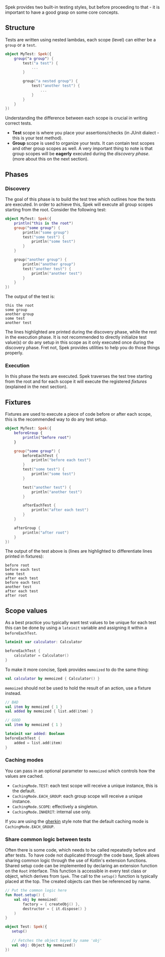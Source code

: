 Spek provides two built-in testing styles, but before proceeding to that - it is important to have a good
grasp on some core concepts.

## Structure
Tests are written using nested lambdas, each scope (level) can either be a `group` or a `test`.

```kotlin
object MyTest: Spek({
    group("a group") {
        test("a test") {
            ...
        }

        group("a nested group") {
            test("another test") {
                ...
            }
        }
    }
})
```

Understanding the difference between each scope is crucial in writing correct tests.

- **Test** scope is where you place your assertions/checks (in JUnit dialect - this is your test method).
- **Group** scope is used to organize your tests. It can contain test scopes and other group scopes as well.
  A very important thing to note is that group scopes will be **eagerly** executed during the *discovery phase*.
  (more about this on the next section).

## Phases
### Discovery
The goal of this phase is to build the test tree which outlines how the tests are executed. In order to achieve this, Spek
will execute all group scopes starting from the root. Consider the following test:

```kotlin
object MyTest: Spek({
    println("this is the root")
    group("some group") {
        println("some group")
        test("some test") {
            println("some test")
        }
    }

    group("another group") {
        println("another group")
        test("another test") {
            println("another test")
        }
    }
})
```
The output of the test is:
```text hl_lines="1 2 3"
this the root
some group
another group
some test
another test
```
The lines highlighted are printed during the discovery phase, while the rest in the execution phase. It is not recommended
to directly initialize test value(s) or do any setup in this scope as it only executed once during the discovery phase. Fret not,
Spek provides utilities to help you do those things properly.

### Execution
In this phase the tests are executed. Spek traverses the test tree starting from the root and for each scope it will execute
the registered *fixtures* (explained in the next section).

## Fixtures
Fixtures are used to execute a piece of code before or after each scope, this is the recommended way to do any test setup.
```kotlin
object MyTest: Spek({
    beforeGroup {
        println("before root")
    }

    group("some group") {
        beforeEachTest {
            println("before each test")
        }
        test("some test") {
            println("some test")
        }

        test("another test") {
            println("another test")
        }

        afterEachTest {
            println("after each test")
        }
    }

    afterGroup {
        println("after root")
    }
})
```

The output of the test above is (lines are highlighted to differentiate lines printed in fixtures):

```text hl_lines="3 6"
before root
before each test
some test
after each test
before each test
another test
after each test
after root
```

## Scope values
As a best practice you typically want test values to be unique for each test this can be done by using a `lateinit` variable
and assigning it within a `beforeEachTest`.

```kotlin
lateinit var calculator: Calculator

beforeEachTest {
    calculator = Calculator()
}
```

To make it more concise, Spek provides `memoized` to do the same thing:

```kotlin
val calculator by memoized { Calculator() }
```

`memoized` should not be used to hold the result of an action, use a fixture instead.

```kotlin
// BAD
val item by memoized { 1 }
val added by memoized { list.add(item) }

// GOOD
val item by memoized { 1 }

lateinit var added: Boolean
beforeEachTest {
    added = list.add(item)
}
```

### Caching modes
You can pass in an optional parameter to `memoized` which controls how the values are cached.

- `CachingMode.TEST`: each test scope will receive a unique instance, this is the default.
- `CachingMode.EACH_GROUP`: each group scope will receive a unique instance.
- `CachingMode.SCOPE`: effectively a singleton.
- `CachingMode.INHERIT`: internal use only.

If you are using the [gherkin](gherkin.md) style note that the default caching mode is `CachingMode.EACH_GROUP`.

### Share common logic between tests
Often there is some code, which needs to be called repeatedly before and after tests.
To have code not duplicated through the code base, Spek allows sharing common logic through the use of Kotlin's extension functions. 
Shared setup code can be implemented by declaring an extension function on the `Root` interface.
This function is accessible in every test class or object, which derives from `Spek`.
The call to the `setup()` function is typically placed at the top.
The created objects can then be referenced by name.

```kotlin
// Put the common logic here
fun Root.setup() {
    val obj by memoized(
        factory = { createObj() },
        destructor = { it.dispose() }
    )
}

object Test: Spek({
   setup()
   
   // Fetches the object keyed by name 'obj'
   val obj: Object by memoized()
})
```
